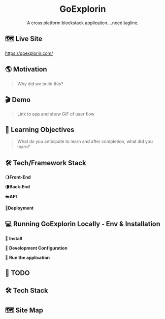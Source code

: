 <h1 align="center">GoExplorin</h1>
<p align="center">A cross platform blockstack application....need tagline.</p>

## 🗺 Live Site
<a target="_blank" href="https://goexplorin.com/">https://goexplorin.com/</a>

## 🌎 Motivation
> Why did we build this?

## 🎬 Demo
> Link to app and show GIF of user flow

## 🔬 Learning Objectives
> What do you anticipate to learn and after completion, what did you learn?

## 🛠 Tech/Framework Stack
  🌖<b>Front-End</b>

  🌘<b>Back-End</b>

  ☁️<b>API</b>
  
  🚀<b>Deployment</b>

## 💻 Running GoExplorin Locally - Env & Installation

  🔨 <b>Install</b>

  🔨 <b>Development Configuration</b>

  🔨 <b>Run the application</b>

## 🚧 TODO

## 🛠 Tech Stack

## 🗺 Site Map